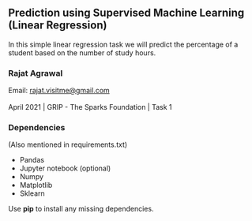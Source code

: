 ## **Prediction using Supervised Machine Learning (Linear Regression)**
In this simple linear regression task we will predict the percentage of a student based on the number of study hours.
### Rajat Agrawal
Email: rajat.visitme@gmail.com<br><br>
April 2021 | GRIP - The Sparks Foundation | Task 1

### Dependencies
(Also mentioned in requirements.txt)
<ul>
  <li>Pandas</li>
  <li>Jupyter notebook (optional)</li>
  <li>Numpy</li>
  <li>Matplotlib</li>
  <li>Sklearn</li>
</ul>

  Use <b>pip</b> to install any missing dependencies.

